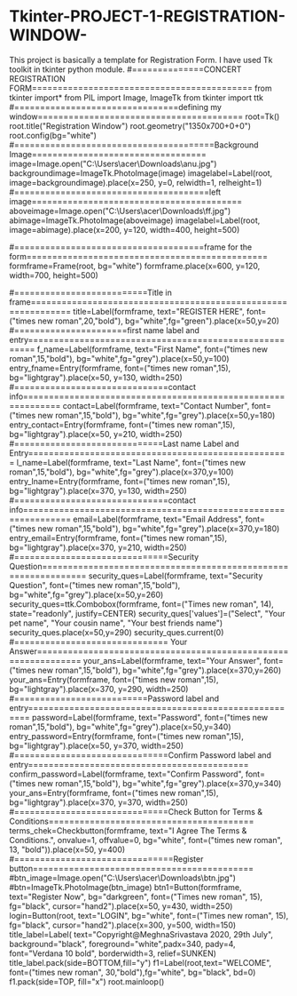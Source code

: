 # Tkinter-PROJECT-1-REGISTRATION-WINDOW-
This project is basically a template for Registration Form. I have used Tk toolkit in tkinter python module.
#==============CONCERT REGISTRATION FORM===========================================
from tkinter import*
from PIL import Image, ImageTk
from tkinter import ttk
#================================defining my window========================================
root=Tk()
root.title("Registration Window")
root.geometry("1350x700+0+0")
root.config(bg="white")
#=======================================Background Image==================================
image=Image.open("C:\\Users\\acer\\Downloads\\anu.jpg")
backgroundimage=ImageTk.PhotoImage(image)
imagelabel=Label(root, image=backgroundimage).place(x=250, y=0, relwidth=1, relheight=1)
#======================================left image=========================================
aboveimage=Image.open("C:\\Users\\acer\\Downloads\\ff.jpg")
abimage=ImageTk.PhotoImage(aboveimage)
imagelabel=Label(root, image=abimage).place(x=200, y=120, width=400, height=500)

#=====================================frame for the form===============================================
formframe=Frame(root, bg="white")
formframe.place(x=600, y=120, width=700, height=500)

#==========================Title in frame==============================================================
title=Label(formframe, text="REGISTER HERE", font=("times new roman",20,"bold"),
            bg="white",fg="green").place(x=50,y=20)
#======================first name label and entry=======================================================
f_name=Label(formframe, text="First Name", font=("times new roman",15,"bold"),
            bg="white",fg="grey").place(x=50,y=100)
entry_fname=Entry(formframe, font=("times new roman",15), bg="lightgray").place(x=50, y=130, width=250)
#==============================contact info=============================================================
contact=Label(formframe, text="Contact Number", font=("times new roman",15,"bold"),
            bg="white",fg="grey").place(x=50,y=180)
entry_contact=Entry(formframe, font=("times new roman",15), bg="lightgray").place(x=50, y=210, width=250)
#=============================Last name Label and Entry===================================================
l_name=Label(formframe, text="Last Name", font=("times new roman",15,"bold"),
            bg="white",fg="grey").place(x=370,y=100)
entry_lname=Entry(formframe, font=("times new roman",15), bg="lightgray").place(x=370, y=130, width=250)
#==============================contact info===============================================================
email=Label(formframe, text="Email Address", font=("times new roman",15,"bold"),
            bg="white",fg="grey").place(x=370,y=180)
entry_email=Entry(formframe, font=("times new roman",15), bg="lightgray").place(x=370, y=210, width=250)
#==============================Security Question===============================================================
security_ques=Label(formframe, text="Security Question", font=("times new roman",15,"bold"),
            bg="white",fg="grey").place(x=50,y=260)
security_ques=ttk.Combobox(formframe, font=("Times new roman", 14), state="readonly", justify=CENTER)
security_ques['values']=("Select", "Your pet name", "Your cousin name", "Your best friends name")
security_ques.place(x=50,y=290)
security_ques.current(0)
#============================== Your Answer===============================================================
your_ans=Label(formframe, text="Your Answer", font=("times new roman",15,"bold"),
            bg="white",fg="grey").place(x=370,y=260)
your_ans=Entry(formframe, font=("times new roman",15), bg="lightgray").place(x=370, y=290, width=250)
#==========================Password label and entry======================================================
password=Label(formframe, text="Password", font=("times new roman",15,"bold"),
            bg="white",fg="grey").place(x=50,y=340)
entry_password=Entry(formframe, font=("times new roman",15), bg="lightgray").place(x=50, y=370, width=250)
#==============================Confirm Password label and entry===========================================
confirm_password=Label(formframe, text="Confirm Password", font=("times new roman",15,"bold"),
            bg="white",fg="grey").place(x=370,y=340)
your_ans=Entry(formframe, font=("times new roman",15), bg="lightgray").place(x=370, y=370, width=250)
#==============================Check Button for Terms & Conditions========================================
terms_chek=Checkbutton(formframe, text="I Agree The Terms & Conditions.", onvalue=1, offvalue=0, bg="white", font=("times new roman", 13, "bold")).place(x=50, y=400)
#===============================Register button===========================================
#btn_image=Image.open("C:\\Users\\acer\\Downloads\\btn.jpg")
#btn=ImageTk.PhotoImage(btn_image)
btn1=Button(formframe, text="Register Now", bg="darkgreen", font=("Times new roman", 15), fg="black", cursor="hand2").place(x=50, y=430, width=250)
login=Button(root, text="LOGIN", bg="white", font=("Times new roman", 15), fg="black", cursor="hand2").place(x=300, y=500, width=150)
title_label=Label( text="Copyright@MeghnaSrivastava 2020, 29th July", background="black", foreground="white",padx=340, pady=4, font="Verdana 10 bold", borderwidth=3, relief=SUNKEN)
title_label.pack(side=BOTTOM,fill="y")
f1=Label(root,text="WELCOME", font=("times new roman", 30,"bold"),fg="white", bg="black", bd=0)
f1.pack(side=TOP, fill="x")
root.mainloop()
